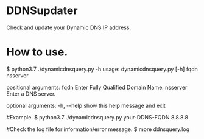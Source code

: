 # DDNSupdater
Check and update your Dynamic DNS IP address.

# How to use.
$ python3.7 ./dynamicdnsquery.py -h
usage: dynamicdnsquery.py [-h] fqdn nsserver

positional arguments:
  fqdn        Enter Fully Qualified Domain Name.
  nsserver    Enter a DNS server.

optional arguments:
  -h, --help  show this help message and exit

#Example.
$ python3.7 ./dynamicdnsquery.py your-DDNS-FQDN 8.8.8.8

#Check the log file for information/error message.
$ more ddnsquery.log